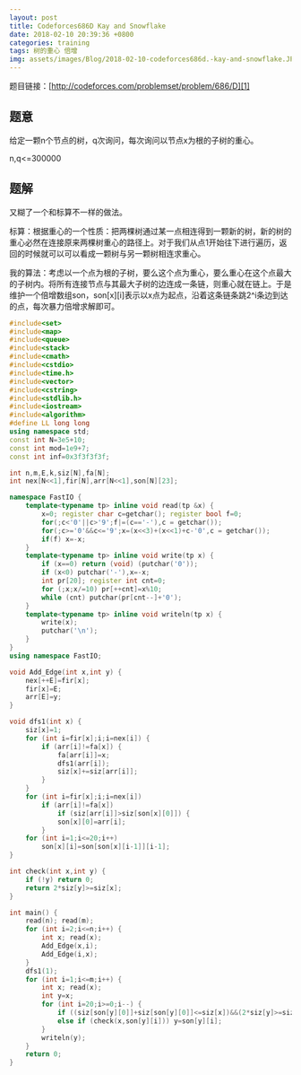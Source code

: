 ```yaml
---
layout: post
title: Codeforces686D Kay and Snowflake
date: 2018-02-10 20:39:36 +0800
categories: training
tags: 树的重心 倍增
img: assets/images/Blog/2018-02-10-codeforces686d.-kay-and-snowflake.JPG
---
```


题目链接：[http://codeforces.com/problemset/problem/686/D][1]

## **题意**

给定一颗n个节点的树，q次询问，每次询问以节点x为根的子树的重心。

n,q<=300000

## **题解**

又糊了一个和标算不一样的做法。

标算：根据重心的一个性质：把两棵树通过某一点相连得到一颗新的树，新的树的重心必然在连接原来两棵树重心的路径上。对于我们从点1开始往下进行遍历，返回的时候就可以可以看成一颗树与另一颗树相连求重心。

我的算法：考虑以一个点为根的子树，要么这个点为重心，要么重心在这个点最大的子树内。将所有连接节点与其最大子树的边连成一条链，则重心就在链上。于是维护一个倍增数组son，son[x][i]表示以x点为起点，沿着这条链条跳2^i条边到达的点，每次暴力倍增求解即可。

```cpp
#include<set>
#include<map>
#include<queue>
#include<stack>
#include<cmath>
#include<cstdio>
#include<time.h>
#include<vector>
#include<cstring>
#include<stdlib.h>
#include<iostream>
#include<algorithm>
#define LL long long
using namespace std;
const int N=3e5+10;
const int mod=1e9+7;
const int inf=0x3f3f3f3f;

int n,m,E,k,siz[N],fa[N];
int nex[N<<1],fir[N],arr[N<<1],son[N][23];

namespace FastIO {
	template<typename tp> inline void read(tp &x) {
		x=0; register char c=getchar(); register bool f=0;
		for(;c<'0'||c>'9';f|=(c=='-'),c = getchar());
		for(;c>='0'&&c<='9';x=(x<<3)+(x<<1)+c-'0',c = getchar());
		if(f) x=-x;
	}
	template<typename tp> inline void write(tp x) {
		if (x==0) return (void) (putchar('0'));
		if (x<0) putchar('-'),x=-x;
		int pr[20]; register int cnt=0;
		for (;x;x/=10) pr[++cnt]=x%10;
		while (cnt) putchar(pr[cnt--]+'0');
	}
	template<typename tp> inline void writeln(tp x) {
		write(x);
		putchar('\n');
	}
}
using namespace FastIO;

void Add_Edge(int x,int y) {
	nex[++E]=fir[x];
	fir[x]=E;
	arr[E]=y;
}

void dfs1(int x) {
	siz[x]=1;
	for (int i=fir[x];i;i=nex[i]) {
		if (arr[i]!=fa[x]) {
			fa[arr[i]]=x;
			dfs1(arr[i]);
			siz[x]+=siz[arr[i]];
		}
	}
	for (int i=fir[x];i;i=nex[i])
		if (arr[i]!=fa[x]) 
			if (siz[arr[i]]>siz[son[x][0]]) {
			son[x][0]=arr[i];
		}
	for (int i=1;i<=20;i++)
		son[x][i]=son[son[x][i-1]][i-1];
}

int check(int x,int y) {
	if (!y) return 0;
	return 2*siz[y]>=siz[x];
}

int main() {
	read(n); read(m);
	for (int i=2;i<=n;i++) {
		int x; read(x);
		Add_Edge(x,i);
		Add_Edge(i,x);
	}
	dfs1(1);
	for (int i=1;i<=m;i++) {
		int x; read(x);
		int y=x;
		for (int i=20;i>=0;i--) {
			if ((siz[son[y][0]]+siz[son[y][0]]<=siz[x])&&(2*siz[y]>=siz[x])) break;
			else if (check(x,son[y][i])) y=son[y][i];
		}
		writeln(y);
	}
	return 0;
}
```

[1]: http://codeforces.com/problemset/problem/686/D